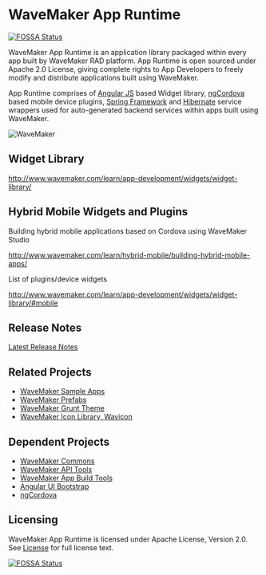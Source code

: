 # WaveMaker App Runtime
[![FOSSA Status](https://app.fossa.io/api/projects/git%2Bgithub.com%2Fwavemaker%2Fwavemaker-app-runtime.svg?type=shield)](https://app.fossa.io/projects/git%2Bgithub.com%2Fwavemaker%2Fwavemaker-app-runtime?ref=badge_shield)


WaveMaker App Runtime is an application library packaged within every app built by WaveMaker RAD platform. App Runtime is open sourced under Apache 2.0 License, giving complete rights to App Developers to freely modify and distribute applications built using WaveMaker.

App Runtime comprises of [Angular JS](https://angularjs.org/) based Widget library, [ngCordova](http://ngcordova.com/) based mobile device plugins, [Spring Framework](http://spring.io/projects) and [Hibernate](http://hibernate.org/) service wrappers used for auto-generated backend services within apps built using WaveMaker.

![](http://www.wavemaker.com/wp-content/uploads/9.png "WaveMaker")

## Widget Library
http://www.wavemaker.com/learn/app-development/widgets/widget-library/

## Hybrid Mobile Widgets and Plugins
Building hybrid mobile applications based on Cordova using WaveMaker Studio

http://www.wavemaker.com/learn/hybrid-mobile/building-hybrid-mobile-apps/

List of plugins/device widgets

http://www.wavemaker.com/learn/app-development/widgets/widget-library/#mobile

## Release Notes
[Latest Release Notes](http://www.wavemaker.com/learn/wavemaker-release-notes/)

## Related Projects
* [WaveMaker Sample Apps](https://github.com/wavemaker/wavemaker-sample-apps)
* [WaveMaker Prefabs](https://github.com/wavemaker/wavemaker-studio-prefabs)
* [WaveMaker Grunt Theme](https://github.com/wavemaker/grunt-wavemaker-theme)
* [WaveMaker Icon Library, Wavicon](https://github.com/wavemaker/wavicon)

## Dependent Projects
* [WaveMaker Commons](https://github.com/wavemaker/wavemaker-commons)
* [WaveMaker API Tools](https://github.com/wavemaker/wavemaker-tools-apidocs)
* [WaveMaker App Build Tools](https://github.com/wavemaker/wavemaker-app-build-tools)
* [Angular UI Bootstrap](https://github.com/angular-ui/bootstrap)
* [ngCordova](https://github.com/driftyco/ng-cordova/)
 
## Licensing
WaveMaker App Runtime is licensed under Apache License, Version 2.0. See [License](/LICENSE) for full license text.


[![FOSSA Status](https://app.fossa.io/api/projects/git%2Bgithub.com%2Fwavemaker%2Fwavemaker-app-runtime.svg?type=large)](https://app.fossa.io/projects/git%2Bgithub.com%2Fwavemaker%2Fwavemaker-app-runtime?ref=badge_large)